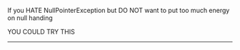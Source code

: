If you HATE NullPointerException but DO NOT want to put too much energy on null handing
 
YOU COULD TRY THIS

---

